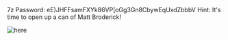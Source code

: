 7z Password: eE)JHFFsamFXYk86VP[oGg3Gn8CbywEqUxdZbbbV
Hint: It's time to open up a can of Matt Broderick!

![here](PANRandom2WarSolve.JPG)
